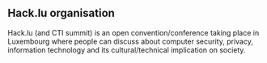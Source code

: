 ## Hack.lu organisation

Hack.lu (and CTI summit) is an open convention/conference taking place in Luxembourg where people can discuss about computer security, privacy, 
information technology and its cultural/technical implication on society. 
